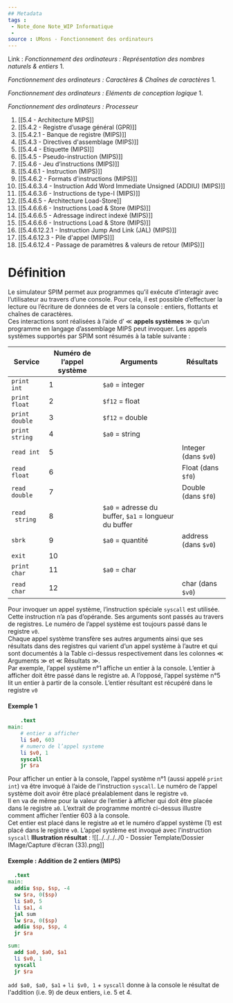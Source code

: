 ```yaml
---
## Metadata
tags : 
 - Note_done Note_WIP Informatique
 - 
source : UMons - Fonctionnement des ordinateurs
---
```


Link :
_Fonctionnement des ordinateurs : Représentation des nombres naturels & entiers_
1.

_Fonctionnement des ordinateurs : Caractères & Chaînes de caractères_
1.

_Fonctionnement des ordinateurs : Eléments de conception logique_
1.

_Fonctionnement des ordinateurs : Processeur_
1. [[5.4 - Architecture MIPS]]
2. [[5.4.2 - Registre d’usage général (GPR)]]
3. [[5.4.2.1 - Banque de registre (MIPS)]]
4. [[5.4.3 - Directives d'assemblage (MIPS)]]
5. [[5.4.4 - Etiquette (MIPS)]]
6. [[5.4.5 - Pseudo-instruction (MIPS)]]
7. [[5.4.6 - Jeu d’instructions (MIPS)]]
8. [[5.4.6.1 - Instruction (MIPS)]]
9. [[5.4.6.2 - Formats d'instructions (MIPS)]]
10. [[5.4.6.3.4 - Instruction Add Word Immediate Unsigned (ADDIU) (MIPS)]]
11. [[5.4.6.3.6 - Instructions de type-I (MIPS)]]
12. [[5.4.6.5 - Architecture Load-Store]]
13. [[5.4.6.6.6 - Instructions Load & Store (MIPS)]]
14. [[5.4.6.6.5 - Adressage indirect indexé (MIPS)]]
15. [[5.4.6.6.6 - Instructions Load & Store (MIPS)]]
16. [[5.4.6.12.2.1 - Instruction Jump And Link (JAL) (MIPS)]]
17. [[5.4.6.12.3 - Pile d'appel (MIPS)]]
18. [[5.4.6.12.4 - Passage de paramètres & valeurs de retour (MIPS)]]

# Définition
Le simulateur SPIM permet aux programmes qu’il exécute d’interagir avec l’utilisateur au travers d’une console. Pour cela, il est possible d’effectuer la lecture ou l’écriture de données de et vers la console : entiers, flottants et chaînes de caractères. 
\
Ces interactions sont réalisées à l’aide d’ ≪ **appels systèmes** ≫ qu’un programme en langage d’assemblage MIPS peut invoquer. Les appels systèmes supportés par SPIM sont résumés à la table suivante :

| Service        | Numéro de l’appel système | Arguments                                             | Résultats            |
| -------------- | ------------------------- | ----------------------------------------------------- | -------------------- |
| `print int`    | 1                         | `$a0` = integer                                       |                      |
| `print float`  | 2                         | `$f12` = float                                        |                      |
| `print double` | 3                         | `$f12` = double                                       |                      |
| `print string` | 4                         | `$a0` = string                                        |                      |
| `read int`     | 5                         |                                                       | Integer (dans `$v0`) |
| `read float`   | 6                         |                                                       | Float (dans `$f0`)   |
| `read double`  | 7                         |                                                       | Double (dans `$f0`)  |
| `read  string` | 8                         | `$a0` = adresse du buffer, `$a1` = longueur du buffer |                      |
| `sbrk`         | 9                         | `$a0` = quantité                                      | address (dans `$v0`) |
| `exit`         | 10                        |                                                       |                      |
| `print char`   | 11                        | `$a0` = char                                          |                      |
| `read char`    | 12                        |                                                       | char (dans `$v0`)    |
Pour invoquer un appel système, l’instruction spéciale `syscall` est utilisée. Cette instruction n’a pas d’opérande. Ses arguments sont passés au travers de registres. Le numéro de l’appel système est toujours passé dans le registre `v0`. 
\
Chaque appel système transfère ses autres arguments ainsi que ses résultats dans des registres qui varient d’un appel système à l’autre et qui sont documentés à la Table ci-dessus respectivement dans les colonnes ≪ Arguments ≫ et ≪ Résultats  ≫. 
\
Par exemple, l’appel système n°1 affiche un entier à la console. L’entier à afficher doit être passé dans le registre `a0`. A l’opposé, l’appel système n°5 lit un entier à partir de la console. L’entier résultant est récupéré dans le registre `v0`

#### Exemple 1
```mips
	.text
main:
	# entier a afficher
	li $a0, 603
	# numero de l’appel systeme
	li $v0, 1
	syscall
	jr $ra
```
Pour afficher un entier à la console, l’appel système n°1 (aussi appelé `print int`) va être invoqué à l’aide de l’instruction `syscall`. Le numéro de l’appel système doit avoir être placé préalablement dans le registre `v0`. 
\
Il en va de même pour la valeur de l’entier à afficher qui doit être placée dans le registre `a0`. L’extrait de programme montré ci-dessus illustre comment afficher l’entier 603 à la console. 
\
Cet entier est placé dans le registre `a0` et le numéro d’appel système (1) est placé dans le registre `v0`. L’appel système est invoqué avec l’instruction `syscall`
**Illustration résultat** : ![[../../../../0 - Dossier Template/Dossier IMage/Capture d’écran (33).png]]

#### Exemple : Addition de 2 entiers (MIPS)
```MIPS
  .text
main:
  addiu $sp, $sp, -4
  sw $ra, 0($sp)
  li $a0, 5
  li $a1, 4
  jal sum
  lw $ra, 0($sp)
  addiu $sp, $sp, 4
  jr $ra

sum:
  add $a0, $a0, $a1
  li $v0, 1
  syscall
  jr $ra
```
`add $a0, $a0, $a1` + `li $v0, 1` + `syscall` donne à la console le résultat de l'addition (i.e. 9) de deux entiers, i.e. 5 et 4. 